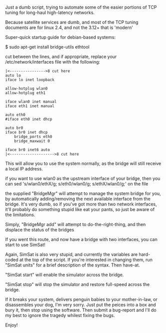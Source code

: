 Just a dumb script, trying to automate some of the easier portions of TCP tuning for long-haul high-latency networks.

Because satellite services are dumb, and most of the TCP tuning documents are for linux 2.4, and not the 3.12+ that is 'modern'


Super-quick startup guide for debian-based systems:

$ sudo apt-get install bridge-utils ethtool

cut between the lines, and if appropriate, replace your /etc/network/interfaces
file with the following:  

    |<---------------->8 cut here
    auto lo
    iface lo inet loopback
    
    allow-hotplug wlan0
    allow-hotplug eth1
    
    iface wlan0 inet manual
    iface eth1 inet manual
    
    auto eth0
    #iface eth0 inet dhcp
    
    auto br0
    iface br0 inet dhcp
        bridge_ports eth0
        bridge_maxwait 0
    
    iface br0 inet6 auto
    |<-------------------->8 cut here


This will allow you to use the system normally, as the bridge
will still receive a local IP address.

if you want to use wlan0 as the upstream interface of your bridge, then you can
sed 's/wlan0/ethX/g; s/eth0/wlan0/g; s/ethX/wlan0/g;'  on the file

the supplied "BridgeMgr"  will attempt to manage the system bridge for you,
by automatically adding/removing the next available interface from the bridge.
It's very dumb, so if you've got more than two network interfaces, it'll probably
do something stupid like eat your pants, so just be aware of the limitations.

Simply, "BridgeMgr add"   will attempt to do-the-right-thing,
and then displace the status of the bridges

If you went this route, and now have a bridge with two interfaces, you can start
to use SimSat!

Again, SimSat is also very stupid, and currently the variables are hard-coded at
the top of the script.  If you're interested in changing them, run "SimSat units"
for a brief description of the syntax.  Then have-at.

"SimSat start"  will enable the simulator across the bridge.

"SimSat stop" will stop the simulator and restore full-speed across the bridge.


If it breaks your system, delivers penguin babies to your mother-in-law, or disassembles your dog,
I'm very sorry.  Just put the peices into a box and bury it, then stop using the software.
Then submit a bug-report and I'll do my best to ignore the tragedy whilest fixing the bugs.

Enjoy!
